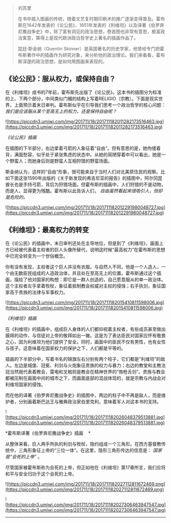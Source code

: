 > 刘苏里
> 
> 在书中插入图画的传统，随着文艺复时期印刷术的推广逐渐变得普及。霍布斯在1642年发表的《论公民》、1651年发表的《利维坦》以及译著《伯罗奔尼撒战争史》中，除了富有洞见的政治思想，卷首图也非常有意思，极富政治寓意，算得上是现代欧洲政治哲学史上著名的插画作品了。
> 
> 昆廷·斯金纳（Quentin Skinner）是英国著名的历史学家，他曾经专门把霍布斯著作中的插画作为研究对象，来分析他的政治理论。我们来看看，霍布斯深邃的政治思想，是如何用图画来表现的。

## 《论公民》：服从权力，或保持自由？

在《利维坦》成书的7年前，霍布斯先出版了《论公民》。这本书的插图分为标准的上、下两个部分，中间类似门楣的结构上写着RELIGIO（宗教）。下面是现实世界，上面预示着末日审判。霍布斯似乎在引导我们思考一个政治哲学的核心问题： *我们是应该服从某个至高无上的权力，还是保持自由呢？*

![https://piccdn3.umiwi.com/img/201711/18/201711182011282173516463.jpg](https://piccdn3.umiwi.com/img/201711/18/201711182011282173516463.jpg)

 *《论公民》插画*

在插图的下半部分，右边拿着弓箭的人象征着“自由”。但有意思的是，她佝偻着背，满面愁容，似乎处于紧张焦虑的状态中。从她的简陋穿着中可以看出，她是一个野蛮人；而她身后则是野蛮人互相狩猎的野蛮场面。

斯金纳认为，这样的“自由”形象，很可能来自于当时人们对北美原住民的观察。比如下面这张1590年出版的《关于新发现的弗吉尼亚的报告》的插图中，阿尔冈昆酋长也是手持弓箭，背后为狩猎场面。但霍布斯的插画中，人们狩猎的不是动物，而是人，显得更为残酷。霍布斯以此告诉人们， *自由虽然看起来很吸引人，但却是危险的。*

![https://piccdn3.umiwi.com/img/201711/18/201711182012291980048727.jpg](https://piccdn3.umiwi.com/img/201711/18/201711182012291980048727.jpg)

## 《利维坦》：最高权力的转变

在《论公民》的插画中，末日审判还处在主导地位，但是到了《利维坦》，画面上方已经被代表着主权者的巨人头像所替代，说明这时候“最高权力”在霍布斯的思想中已完全转变为一个世俗概念。

你有没有发现，主权者这个巨人并没有衣服。与自然人不同，他是一个人造人，一个由无数臣民组成的人造政治体，并且处在至高无上的位置。霍布斯通过这个插画，描绘了他对国家的构想：即它是一群人创造的，自己愿意服从的单一政治体。这个主权者左手拿着牧杖，象征着抵制教会权威对主权的侵蚀；右手执剑，象征国家高于贵族的法律与军事权力。

![https://piccdn3.umiwi.com/img/201711/18/201711182015410811598006.jpg](https://piccdn3.umiwi.com/img/201711/18/201711182015410811598006.jpg)

 *《利维坦》插画*

在《利维坦》的插画中，组成巨人身体的人们都仰视着主权者，有些成员甚至做出膜拜的动作，与信徒对上帝的敬拜如出一辙。这是为了表达臣民对国家应怀有敬畏之心，因为利维坦为他们提供了安全。同时，画面中的臣民不仅有男性，也有女性与孩子。这意味着在国家权力的保护之下，人们都是平等的。

插画的下半部分中，写着书名的锦旗左右分别有两个柱子，它们都是“利维坦”的敌人。左边是城堡、冠冕、利剑与火炮象征贵族的权力与暴力；右边的教堂和主教法冠当然就代表着教会，雷电和叉戟则是教会在精神世界的“唇枪舌剑”。贵族与教会都被压制在画面中间的城市之下，而画面底部的混战体现的，就是宗教与内战会对利维坦国家的侵蚀。

而在他的译著《伯罗奔尼撒战争史》的插图中，两边的柱子中不再是敌人，而是维护者，分别画着斯巴达王与雅典政治家伯里克利，意味着军人对这本书的支持。

![https://piccdn3.umiwi.com/img/201711/18/201711182026048379513881.jpg](https://piccdn3.umiwi.com/img/201711/18/201711182026048379513881.jpg)

 *霍布斯译著《伯罗奔尼撒战争史》插画    *

从整体来看，巨人两手所执的利剑与牧杖，隐约组成一个三角形。在西方基督教传统中，三角形象征上帝的“三位一体”。在这里，隐形三角形传达的信息是： *国家是“会死的上帝”* 。

尽管国家被霍布斯称为会死的上帝，但正如他在《利维坦》第17章所言，我们应将和平与安全归功于这个会死的上帝。

![https://piccdn3.umiwi.com/img/201711/18/201711182027112811672469.png](https://piccdn3.umiwi.com/img/201711/18/201711182027112811672469.png)

![https://piccdn3.umiwi.com/img/201711/18/201711182027306463947547.jpg](https://piccdn3.umiwi.com/img/201711/18/201711182027306463947547.jpg)

---

